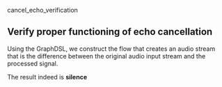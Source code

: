 cancel_echo_verification

## Verify proper functioning of echo cancellation

Using the GraphDSL, we construct the flow that creates an audio stream that
is the difference between the original audio input stream and the processed
signal.

The result indeed is **silence**
